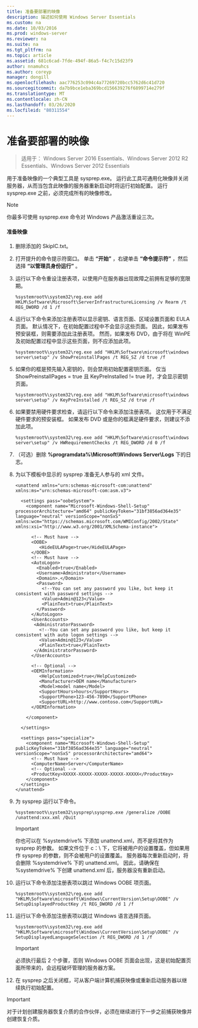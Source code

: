 ```yaml
---
title: 准备要部署的映像
description: 描述如何使用 Windows Server Essentials
ms.custom: na
ms.date: 10/03/2016
ms.prod: windows-server
ms.reviewer: na
ms.suite: na
ms.tgt_pltfrm: na
ms.topic: article
ms.assetid: 681c6cad-7fde-494f-86a5-f4c7c15d23f9
author: nnamuhcs
ms.author: coreyp
manager: dongill
ms.openlocfilehash: aac776253c094c4a77269720bcc5762d6c41d720
ms.sourcegitcommit: da7b9bce1eba369bcd156639276f6899714e279f
ms.translationtype: MT
ms.contentlocale: zh-CN
ms.lasthandoff: 03/26/2020
ms.locfileid: "80311554"
---
```

# <a name="preparing-the-image-for-deployment"></a>准备要部署的映像

>适用于： Windows Server 2016 Essentials、Windows Server 2012 R2 Essentials、Windows Server 2012 Essentials

用于准备映像的一个典型工具是 sysprep.exe。 运行此工具可通用化映像并关闭服务器，从而当包含此映像的服务器重新启动时将运行初始配置。 运行 sysprep.exe 之前，必须完成所有的映像修改。  
  
> [!NOTE]
>  你最多可使用 sysprep.exe 命令对 Windows 产品激活重设三次。  
  
#### <a name="to-prepare-the-image"></a>准备映像  
  
1.  删除添加的 SkipIC.txt。  
  
2.  打开提升的命令提示符窗口。 单击 **“开始”** ，右键单击 **“命令提示符”** ，然后选择 **“以管理员身份运行”** 。  
  
3.  运行以下命令重设注册表项，以使用户在服务器出现故障之前拥有足够的宽限期。  
  
    ```  
    %systemroot%\system32\reg.exe add HKLM\Software\Microsoft\ServerInfrastructureLicensing /v Rearm /t REG_DWORD /d 1 /f  
    ```  
  
4.  运行以下命令来添加注册表项以显示密钥、语言页面、区域设置页面和 EULA 页面。 默认情况下，在初始配置过程中不会显示这些页面。 因此，如果发布预安装框，则需要添加此注册表项。 然而，如果发布 DVD，由于将在 WinPE 及初始配置过程中显示这些页面，则不应添加此项。  
  
    ```  
    %systemroot%\system32\reg.exe add "HKLM\Software\microsoft\windows server\setup" /v ShowPreinstallPages /t REG_SZ /d true /f  
    ```  
  
5.  如果你的框是预先输入密钥的，则会禁用初始配置密钥页面。 仅当 ShowPreinstallPages = true 且 KeyPreInstalled != true 时，才会显示密钥页面。  
  
    ```  
    %systemroot%\system32\reg.exe add "HKLM\Software\microsoft\windows server\setup" /v KeyPreInstalled /t REG_SZ /d true /f  
    ```  
  
6.  如果要禁用硬件要求检查，请运行以下命令来添加注册表项。 这仅用于不满足硬件要求的预安装框。 如果发布 DVD 或是你的框满足硬件要求，则建议不添加此项。  
  
    ```  
    %systemroot%\system32\reg.exe add "HKLM\Software\microsoft\windows server\setup" /v HWRequirementChecks /t REG_DWORD /d 0 /f  
    ```  
  
7.  （可选）删除 **%programdata%\Microsoft\Windows Server\Logs** 下的日志。  
  
8.  为以下模板中显示的 sysprep 准备无人参与的 xml 文件。  
  
    ```  
    <unattend xmlns="urn:schemas-microsoft-com:unattend" xmlns:ms="urn:schemas-microsoft-com:asm.v3">  
  
      <settings pass="oobeSystem">  
        <component name="Microsoft-Windows-Shell-Setup" processorArchitecture="amd64" publicKeyToken="31bf3856ad364e35" language="neutral" versionScope="nonSxS" xmlns:wcm="https://schemas.microsoft.com/WMIConfig/2002/State" xmlns:xsi="http://www.w3.org/2001/XMLSchema-instance">  
  
          <!-- Must have -->  
          <OOBE>  
             <HideEULAPage>true</HideEULAPage>  
          </OOBE>  
          <!-- Must have -->  
          <AutoLogon>   
            <Enabled>true</Enabled>   
            <Username>Administrator</Username>   
            <Domain>.</Domain>   
            <Password>   
              <!--You can set any password you like, but keep it consistent with password settings -->       
              <Value>Admin@123</Value>   
              <PlainText>true</PlainText>   
            </Password>   
          </AutoLogon>   
          <UserAccounts>   
           <AdministratorPassword>   
             <!--You can set any password you like, but keep it consistent with auto logon settings -->       
             <Value>Admin@123</Value>   
             <PlainText>true</PlainText>   
           </AdministratorPassword>   
          </UserAccounts>  
  
          <!-- Optional -->  
          <OEMInformation>  
             <HelpCustomized>true</HelpCustomized>  
             <Manufacturer>OEM name</Manufacturer>  
             <Model>model name</Model>  
             <SupportHours>hours</SupportHours>  
             <SupportPhone>123-456-7890</SupportPhone>  
             <SupportURL>http://www.contoso.com</SupportURL>  
          </OEMInformation>  
  
        </component>  
  
      </settings>  
  
      <settings pass="specialize">  
        <component name="Microsoft-Windows-Shell-Setup" publicKeyToken="31bf3856ad364e35" language="neutral" versionScope="nonSxS" processorArchitecture="amd64">  
          <!-- Must have -->  
          <ComputerName>Server</ComputerName>          
          <!-- Optional -->  
          <ProductKey>XXXXX-XXXXX-XXXXX-XXXXX-XXXXX</ProductKey>  
        </component>  
      </settings>  
    </unattend>  
    ```  
  
9. 为 sysprep 运行以下命令。  
  
    ```  
    %systemroot%\system32\sysprep\sysprep.exe /generalize /OOBE /unattend:xxx.xml /Quit  
    ```  
  
    > [!IMPORTANT]
    >  你也可以在 %systemdrive% 下添加 unattend.xml，而不是将其作为 sysprep 的参数。 如果文件位于 c：\ 下，它将被用户的设置覆盖，但如果用作 sysprep 的参数，则不会被用户的设置覆盖。 服务器每次重新启动时，将会删除 %systemdrive% 下的 unattend.xml。 因此，请确保在 %systemdrive% 下创建 unattend.xml 后，服务器没有重新启动。  
  
10. 运行以下命令添加注册表项以跳过 Windows OOBE 项页面。  
  
    ```  
    %systemroot%\system32\reg.exe add "HKLM\Software\microsoft\Windows\CurrentVersion\Setup\OOBE" /v SetupDisplayedProductKey /t REG_DWORD /d 1 /f  
    ```  
  
11. 运行以下命令添加注册表项以跳过 Windows 语言选择页面。  
  
    ```  
    %systemroot%\system32\reg.exe add "HKLM\Software\microsoft\Windows\CurrentVersion\Setup\OOBE" /v SetupDisplayedLanguageSelection /t REG_DWORD /d 1 /f  
    ```  
  
    > [!IMPORTANT]
    >  必须执行最后 2 个步骤，否则 Windows OOBE 页面会出现，这是初始配置页面所带来的，会远程破坏管理的服务器方案。  
  
12. 在 sysprep 之后关闭框，可从客户端计算机捕获映像或重新启动服务器以继续执行初始配置。  
  
> [!IMPORTANT]
>  对于计划创建服务器恢复介质的合作伙伴，必须在继续进行下一步之前捕获映像并创建恢复介质。